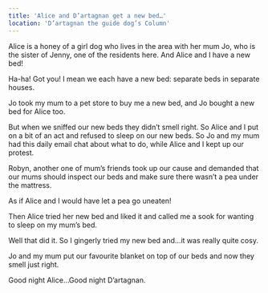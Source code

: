```yaml
---
title: 'Alice and D’artagnan get a new bed…'
location: 'D’artagnan the guide dog’s Column'
---
```


Alice is a honey of a girl dog who lives in the area with her mum Jo, who is the sister of Jenny, one of the residents here. 
And Alice and I have a new bed!

Ha-ha! Got you! I mean we each have a new bed: separate beds in separate houses. 

Jo took my mum to a pet store to buy me a new bed, and Jo bought a new bed for Alice too.

But when we sniffed our new beds they didn’t smell right. So Alice and I put on a bit of an act and refused to sleep on our new beds.
So Jo and my mum had this daily email chat about what to do, while Alice and I kept up our protest.

Robyn, another one of mum’s friends took up our cause and demanded that our mums should inspect our beds and make sure     there wasn’t a pea under the mattress.  

As if Alice and I would have let a pea go uneaten!

Then Alice tried her new bed and liked it and called me a sook for wanting to sleep on my mum’s bed.  

Well that did it.  So I gingerly tried my new bed and…it was really quite cosy.

Jo and my mum put our favourite blanket on top of our beds and now they smell just right.

Good night Alice…Good night D’artagnan.
